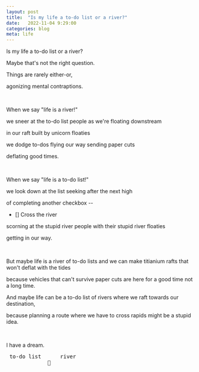```yaml
---
layout: post
title:  "Is my life a to-do list or a river?"
date:   2022-11-04 9:29:00
categories: blog
meta: life
---
```


Is my life a to-do list or a river? 

Maybe that's not the right question. 

Things are rarely either-or,

agonizing mental contraptions. 

<br />

When we say "life is a river!"

we sneer at the to-do list people as we're floating downstream 

in our raft built by unicorn floaties

we dodge to-dos flying our way sending paper cuts

deflating good times.

<br />

When we say "life is a to-do list!"

we look down at the list seeking after the next high

of completing another checkbox --

- [] Cross the river

scorning at the stupid river people with their stupid river floaties

getting in our way.

<br />

But maybe life is a river of to-do lists and we can make titianium rafts that won't deflat with the tides

because vehicles that can't survive paper cuts are here for a good time not a long time.

And maybe life can be a to-do list of rivers where we raft towards our destination, 

because planning a route where we have to cross rapids might be a stupid idea. 

<br />
 
I have a dream.

<pre>
 to-do list      river
             🤝
</pre>
